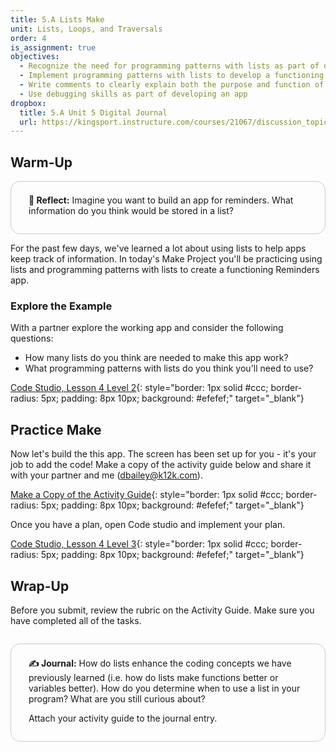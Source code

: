 ```yaml
---
title: 5.A Lists Make
unit: Lists, Loops, and Traversals
order: 4
is_assignment: true
objectives:
  - Recognize the need for programming patterns with lists as part of developing a functioning app
  - Implement programming patterns with lists to develop a functioning app
  - Write comments to clearly explain both the purpose and function of different segments of code within an app
  - Use debugging skills as part of developing an app
dropbox:
  title: 5.A Unit 5 Digital Journal
  url: https://kingsport.instructure.com/courses/21067/discussion_topics/36025
---
```


## Warm-Up

<div style="border: 1px solid #ccc; border-radius: 15px; padding: 0.5em 2em 1em 2em;">
  <p class="text-xl"><strong>🤔 Reflect:</strong> Imagine you want to build an app for reminders. What information do you think would be stored in a list?</p>
</div>

For the past few days, we've learned a lot about using lists to help apps keep track of information. In today's Make Project you'll be practicing using lists and programming patterns with lists to create a functioning Reminders app.

### Explore the Example

With a partner explore the working app and consider the following questions:

- How many lists do you think are needed to make this app work?
- What programming patterns with lists do you think you'll need to use?

[Code Studio, Lesson 4 Level 2](https://studio.code.org/s/csp5-2020/stage/4/puzzle/2){: style="border: 1px solid #ccc; border-radius: 5px; padding: 8px 10px; background: #efefef;" target="\_blank"}

## Practice Make

Now let's build the this app. The screen has been set up for you - it's your job to add the code! Make a copy of the activity guide below and share it with your partner and me (dbailey@k12k.com).

[Make a Copy of the Activity Guide](https://docs.google.com/document/d/1O1FSmEpcSJBhDrfQ-Coe3T9e1yx9iXL3vCsvwTWlqm0/edit?usp=sharing){: style="border: 1px solid #ccc; border-radius: 5px; padding: 8px 10px; background: #efefef;" target="\_blank"}

Once you have a plan, open Code studio and implement your plan.

[Code Studio, Lesson 4 Level 3](https://studio.code.org/s/csp5-2020/stage/4/puzzle/3){: style="border: 1px solid #ccc; border-radius: 5px; padding: 8px 10px; background: #efefef;" target="\_blank"}

## Wrap-Up

Before you submit, review the rubric on the Activity Guide. Make sure you have completed all of the tasks.

<div style="border: 1px solid #ccc; border-radius: 15px; padding: 0.5em 2em 1em 2em; margin: 2em 0 0 0;">
  <p class="text-xl"><strong>✍️ Journal:</strong> How do lists enhance the coding concepts we have previously learned (i.e. how do lists make functions better or variables better). How do you determine when to use a list in your program? What are you still curious about?</p>
  <p>Attach your activity guide to the journal entry.</p>
</div>
